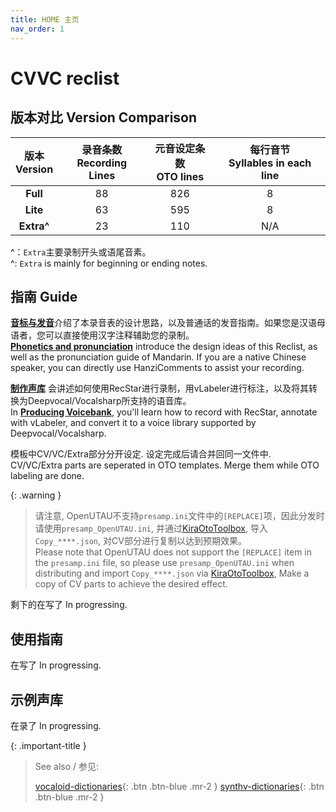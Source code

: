 ```yaml
---
title: HOME 主页
nav_order: 1
---
```


# CVVC reclist

## 版本对比 Version Comparison

| 版本<br/>Version | 录音条数<br/>Recording Lines | 元音设定条数<br/>OTO lines | 每行音节<br/>Syllables in each line |
| :--------------------: | :--------------------------------: | :------------------------------: | :---------------------------------------: |
| **Full** | 88 | 826 | 8 |
| **Lite** | 63 | 595 | 8 |
| **Extra^** | 23 | 110 | N/A |

^：`Extra`主要录制开头或语尾音素。  
^: `Extra` is mainly for beginning or ending notes.

## 指南 Guide

[**音标与发音**](/mandarin-reclist/recording)介绍了本录音表的设计思路，以及普通话的发音指南。如果您是汉语母语者，您可以直接使用汉字注释辅助您的录制。  
[**Phonetics and pronunciation**](/mandarin-reclist/recording) introduce the design ideas of this Reclist, as well as the pronunciation guide of Mandarin. If you are a native Chinese speaker, you can directly use HanziComments to assist your recording.   

[**制作声库**](/mandarin-reclist/producing) 会讲述如何使用RecStar进行录制，用vLabeler进行标注，以及将其转换为Deepvocal/Vocalsharp所支持的语音库。  
In [**Producing Voicebank**](/mandarin-reclist/producing), you'll learn how to record with RecStar, annotate with vLabeler, and convert it to a voice library supported by Deepvocal/Vocalsharp.

模板中CV/VC/Extra部分分开设定. 设定完成后请合并回同一文件中.  
CV/VC/Extra parts are seperated in OTO templates. Merge them while OTO labeling are done.

{: .warning }
> 请注意, OpenUTAU不支持`presamp.ini`文件中的`[REPLACE]`项，因此分发时请使用`presamp_OpenUTAU.ini`, 并通过[KiraOtoToolbox](https://github.com/shine5402/KiraOtoToolbox), 导入`Copy_****.json`, 对CV部分进行复制以达到预期效果。  
> Please note that OpenUTAU does not support the `[REPLACE]` item in the `presamp.ini` file, so please use `presamp_OpenUTAU.ini` when distributing and import `Copy_****.json` via [KiraOtoToolbox](https://github.com/shine5402/KiraOtoToolbox), Make a copy of CV parts to achieve the desired effect.  

剩下的在写了 In progressing.

## 使用指南

在写了 In progressing.

## 示例声库

在录了 In progressing.

{: .important-title }
> See also / 参见: 
> 
> [vocaloid-dictionaries](/vocaloid-dictionaries/){: .btn .btn-blue .mr-2 }  [synthv-dictionaries](/synthv-dictionaries/){: .btn .btn-blue .mr-2 }

